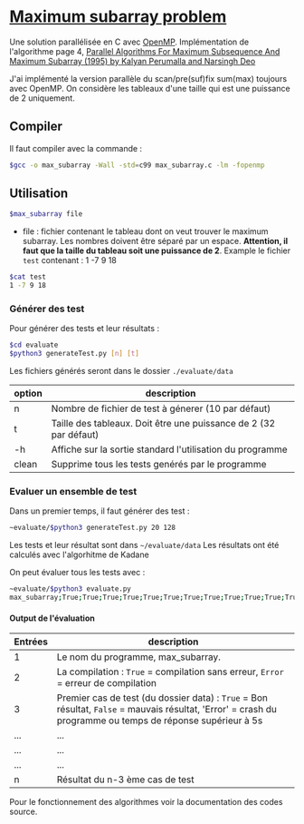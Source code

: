 # [Maximum subarray problem](https://en.wikipedia.org/wiki/Maximum_subarray_problem)
Une solution parallélisée en C avec [OpenMP](https://www.openmp.org/).
Implémentation de l'algorithme page 4, [Parallel Algorithms For Maximum Subsequence And Maximum Subarray (1995) by Kalyan Perumalla and Narsingh Deo](http://citeseerx.ist.psu.edu/viewdoc/download?doi=10.1.1.24.1291&rep=rep1&type=pdf)

J'ai implémenté la version parallèle du scan/pre(suf)fix sum(max) toujours avec OpenMP.
On considère les tableaux d'une taille qui est une puissance de 2 uniquement.

## Compiler
Il faut compiler avec la commande :
```sh
$gcc -o max_subarray -Wall -std=c99 max_subarray.c -lm -fopenmp
```

## Utilisation

```sh
$max_subarray file
```
- file : fichier contenant le tableau dont on veut trouver le maximum subarray. Les nombres doivent être séparé par un espace.
**Attention, il faut que la taille du tableau soit une puissance de 2**.
Example le fichier `test` contenant : 1 -7 9 18

```sh
$cat test
1 -7 9 18
```


### Générer des test

Pour générer des tests et leur résultats :

```sh
$cd evaluate
$python3 generateTest.py [n] [t]
```
Les fichiers générés seront dans le dossier `./evaluate/data`

| option | description |
| ------ | ------ |
| n | Nombre de fichier de test à génerer (10 par défaut) |
| t | Taille des tableaux. Doit être une puissance de 2 (32 par défaut) |
| -h | Affiche sur la sortie standard l'utilisation du programme |
| clean | Supprime tous les tests genérés par le programme |

### Evaluer un ensemble de test

Dans un premier temps, il faut générer des test : 

```sh
~evaluate/$python3 generateTest.py 20 128
```
Les tests et leur résultat sont dans `~/evaluate/data`
Les résultats ont été calculés avec l'algorhitme de Kadane

On peut évaluer tous les tests avec :
```sh
~evaluate/$python3 evaluate.py
max_subarray;True;True;True;True;True;True;True;True;True;True;True;True;True;True;True;True;True;True;True;True;True
```
#### Output de l'évaluation

| Entrées | description |
| ------ | ------ |
| 1 | Le nom du programme, max_subarray. |
| 2 | La compilation : `True` = compilation sans erreur, `Error` = erreur de compilation |
| 3 | Premier cas de test (du dossier data) : `True` = Bon résultat, `False` = mauvais résultat, 'Error' = crash du programme ou temps de réponse supérieur à 5s |
| ... | ...|
| ... | ...|
| ... | ...|
| n | Résultat du n-3 ème cas de test|


Pour le fonctionnement des algorithmes voir la documentation des codes source.